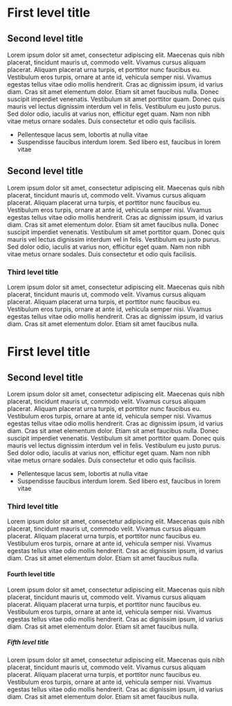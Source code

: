 # First level title

## Second level title

Lorem ipsum dolor sit amet, consectetur adipiscing elit. Maecenas quis nibh placerat, tincidunt mauris ut, commodo velit. Vivamus cursus aliquam placerat. Aliquam placerat urna turpis, et porttitor nunc faucibus eu. Vestibulum eros turpis, ornare at ante id, vehicula semper nisi. Vivamus egestas tellus vitae odio mollis hendrerit. Cras ac dignissim ipsum, id varius diam. Cras sit amet elementum dolor. Etiam sit amet faucibus nulla. Donec suscipit imperdiet venenatis. Vestibulum sit amet porttitor quam. Donec quis mauris vel lectus dignissim interdum vel in felis. Vestibulum eu justo purus. Sed dolor odio, iaculis at varius non, efficitur eget quam. Nam non nibh vitae metus ornare sodales. Duis consectetur et odio quis facilisis.

- Pellentesque lacus sem, lobortis at nulla vitae
- Suspendisse faucibus interdum lorem. Sed libero est, faucibus in lorem vitae

## Second level title

Lorem ipsum dolor sit amet, consectetur adipiscing elit. Maecenas quis nibh placerat, tincidunt mauris ut, commodo velit. Vivamus cursus aliquam placerat. Aliquam placerat urna turpis, et porttitor nunc faucibus eu. Vestibulum eros turpis, ornare at ante id, vehicula semper nisi. Vivamus egestas tellus vitae odio mollis hendrerit. Cras ac dignissim ipsum, id varius diam. Cras sit amet elementum dolor. Etiam sit amet faucibus nulla. Donec suscipit imperdiet venenatis. Vestibulum sit amet porttitor quam. Donec quis mauris vel lectus dignissim interdum vel in felis. Vestibulum eu justo purus. Sed dolor odio, iaculis at varius non, efficitur eget quam. Nam non nibh vitae metus ornare sodales. Duis consectetur et odio quis facilisis.

### Third level title

Lorem ipsum dolor sit amet, consectetur adipiscing elit. Maecenas quis nibh placerat, tincidunt mauris ut, commodo velit. Vivamus cursus aliquam placerat. Aliquam placerat urna turpis, et porttitor nunc faucibus eu. Vestibulum eros turpis, ornare at ante id, vehicula semper nisi. Vivamus egestas tellus vitae odio mollis hendrerit. Cras ac dignissim ipsum, id varius diam. Cras sit amet elementum dolor. Etiam sit amet faucibus nulla.

# First level title

## Second level title

Lorem ipsum dolor sit amet, consectetur adipiscing elit. Maecenas quis nibh placerat, tincidunt mauris ut, commodo velit. Vivamus cursus aliquam placerat. Aliquam placerat urna turpis, et porttitor nunc faucibus eu. Vestibulum eros turpis, ornare at ante id, vehicula semper nisi. Vivamus egestas tellus vitae odio mollis hendrerit. Cras ac dignissim ipsum, id varius diam. Cras sit amet elementum dolor. Etiam sit amet faucibus nulla. Donec suscipit imperdiet venenatis. Vestibulum sit amet porttitor quam. Donec quis mauris vel lectus dignissim interdum vel in felis. Vestibulum eu justo purus. Sed dolor odio, iaculis at varius non, efficitur eget quam. Nam non nibh vitae metus ornare sodales. Duis consectetur et odio quis facilisis.

- Pellentesque lacus sem, lobortis at nulla vitae
- Suspendisse faucibus interdum lorem. Sed libero est, faucibus in lorem vitae

### Third level title

Lorem ipsum dolor sit amet, consectetur adipiscing elit. Maecenas quis nibh placerat, tincidunt mauris ut, commodo velit. Vivamus cursus aliquam placerat. Aliquam placerat urna turpis, et porttitor nunc faucibus eu. Vestibulum eros turpis, ornare at ante id, vehicula semper nisi. Vivamus egestas tellus vitae odio mollis hendrerit. Cras ac dignissim ipsum, id varius diam. Cras sit amet elementum dolor. Etiam sit amet faucibus nulla.

#### Fourth level title

Lorem ipsum dolor sit amet, consectetur adipiscing elit. Maecenas quis nibh placerat, tincidunt mauris ut, commodo velit. Vivamus cursus aliquam placerat. Aliquam placerat urna turpis, et porttitor nunc faucibus eu. Vestibulum eros turpis, ornare at ante id, vehicula semper nisi. Vivamus egestas tellus vitae odio mollis hendrerit. Cras ac dignissim ipsum, id varius diam. Cras sit amet elementum dolor. Etiam sit amet faucibus nulla.

##### Fifth level title

Lorem ipsum dolor sit amet, consectetur adipiscing elit. Maecenas quis nibh placerat, tincidunt mauris ut, commodo velit. Vivamus cursus aliquam placerat. Aliquam placerat urna turpis, et porttitor nunc faucibus eu. Vestibulum eros turpis, ornare at ante id, vehicula semper nisi. Vivamus egestas tellus vitae odio mollis hendrerit. Cras ac dignissim ipsum, id varius diam. Cras sit amet elementum dolor. Etiam sit amet faucibus nulla.

